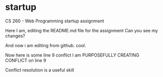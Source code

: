 # startup
CS 260 - Web Programming startup assignment

Here I am, editing the README.md file for the assignment
Can you see my changes?

And now i am editing from github. cool.

Now here is some line 9 conflict
I am PURPOSEFULLY CREATING CONFLICT on line 9

Conflict resolution is a useful skill